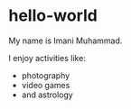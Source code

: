 # hello-world
<p>My name is Imani Muhammad.
<p>I enjoy activities like:
<ul>
<li>photography</li>
<li>video games</li>
<li>and astrology</li>
